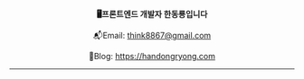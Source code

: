 <div align='center'>
  <p><b>🖥프론트엔드 개발자 한동룡입니다</b>
    
  📬Email: think8867@gmail.com
    
  📔Blog: https://handongryong.com
  </p>
 </div>
 
___ 
